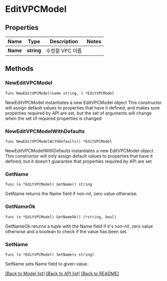 # EditVPCModel

## Properties

Name | Type | Description | Notes
------------ | ------------- | ------------- | -------------
**Name** | **string** | 수정할 VPC 이름 | 

## Methods

### NewEditVPCModel

`func NewEditVPCModel(name string, ) *EditVPCModel`

NewEditVPCModel instantiates a new EditVPCModel object
This constructor will assign default values to properties that have it defined,
and makes sure properties required by API are set, but the set of arguments
will change when the set of required properties is changed

### NewEditVPCModelWithDefaults

`func NewEditVPCModelWithDefaults() *EditVPCModel`

NewEditVPCModelWithDefaults instantiates a new EditVPCModel object
This constructor will only assign default values to properties that have it defined,
but it doesn't guarantee that properties required by API are set

### GetName

`func (o *EditVPCModel) GetName() string`

GetName returns the Name field if non-nil, zero value otherwise.

### GetNameOk

`func (o *EditVPCModel) GetNameOk() (*string, bool)`

GetNameOk returns a tuple with the Name field if it's non-nil, zero value otherwise
and a boolean to check if the value has been set.

### SetName

`func (o *EditVPCModel) SetName(v string)`

SetName sets Name field to given value.



[[Back to Model list]](../README.md#documentation-for-models) [[Back to API list]](../README.md#documentation-for-api-endpoints) [[Back to README]](../README.md)


